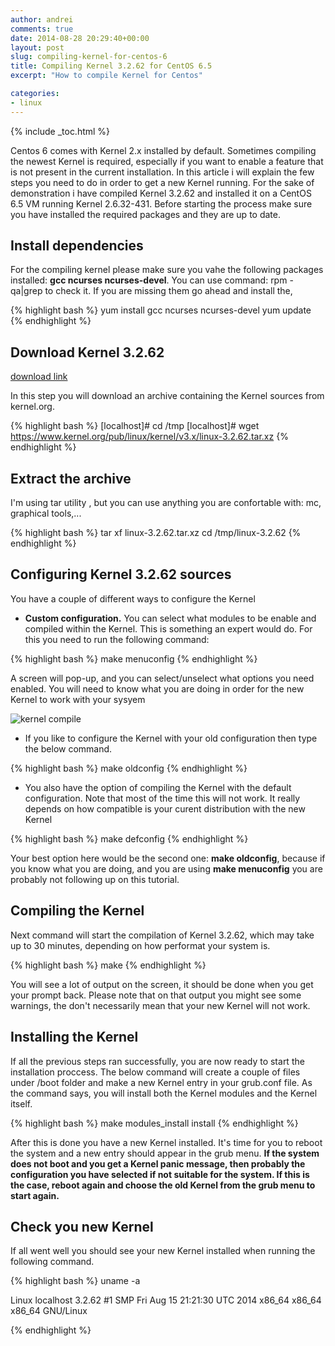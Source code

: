 ```yaml
---
author: andrei
comments: true
date: 2014-08-28 20:29:40+00:00
layout: post
slug: compiling-kernel-for-centos-6
title: Compiling Kernel 3.2.62 for CentOS 6.5
excerpt: "How to compile Kernel for Centos"

categories:
- linux
---
```


{% include _toc.html %}

Centos 6 comes with Kernel 2.x installed by default. Sometimes compiling the newest Kernel is required, especially if you want to enable a feature that is not present in the current installation. In this article i will explain the few steps you need to do in order to get a new Kernel running.
For the sake of demonstration i have compiled Kernel 3.2.62 and installed it on a CentOS 6.5 VM running Kernel 2.6.32-431. Before starting the process make sure you have installed the required packages and they are up to date.


## Install dependencies


For the compiling kernel please make sure you vahe the following packages installed: **gcc ncurses ncurses-devel**. You can use command: rpm -qa|grep <pckage> to check it. If you are missing them go ahead and install the,

{% highlight bash %}
yum install gcc ncurses ncurses-devel
yum update
{% endhighlight %}

## Download Kernel 3.2.62 

[download link](https://www.kernel.org/)

In this step you will download an archive containing the Kernel sources from kernel.org.

{% highlight bash %}
[localhost]# cd /tmp
[localhost]# wget https://www.kernel.org/pub/linux/kernel/v3.x/linux-3.2.62.tar.xz
{% endhighlight %}

## Extract the archive

I'm using tar utility , but you can use anything you are confortable with: mc, graphical tools,...

{% highlight bash %}
tar xf linux-3.2.62.tar.xz
cd /tmp/linux-3.2.62
{% endhighlight %}

## Configuring Kernel 3.2.62 sources

You have a couple of different ways to configure the Kernel

  * **Custom configuration.** You can select what modules to be enable and compiled within the Kernel. This is something an expert would do. For this you need to run the following command:

{% highlight bash %}
make menuconfig
{% endhighlight %}

A screen will pop-up, and you can select/unselect what options you need enabled. You will need to know what you are doing in order for the new Kernel to work with your sysyem

![kernel compile](/images/menuconfig.png)

	
  * If you like to configure the Kernel with your old configuration then type the below command.


{% highlight bash %}
make oldconfig
{% endhighlight %}

	
  * You also have the option of compiling the Kernel with the default configuration. Note that most of the time this will not work. It really depends on how compatible is your curent distribution with the new Kernel

{% highlight bash %}
make defconfig
{% endhighlight %}

Your best option here would be the second one: **make oldconfig**, because if you know what you are doing, and you are using **make menuconfig** you are probably not following up on this tutorial.

## Compiling the Kernel

Next command will start the compilation of Kernel 3.2.62, which may take up to 30 minutes, depending on how performat your system is.

{% highlight bash %}
make
{% endhighlight %}

You will see a lot of output on the screen, it should be done when you get your prompt back. Please note that on that output you might see some warnings, the don't necessarily mean that your new Kernel will not work.

## Installing the Kernel

If all the previous steps ran successfully, you are now ready to start the installation proccess. The below command will create a couple of files under /boot folder and make a new Kernel entry in your grub.conf file. As the command says, you will install both the Kernel modules and the Kernel itself.

{% highlight bash %}
make modules_install install
{% endhighlight %}

After this is done you have a new Kernel installed. It's time for you to reboot the system and a new entry should appear in the grub menu. **If the system does not boot and you get a Kernel panic message, then probably the configuration you have selected if not suitable for the system. If this is the case, reboot again and choose the old Kernel from the grub menu to start again.**

## Check you new Kernel

If all went well you should see your new Kernel installed when running the following command.

{% highlight bash %}
uname -a

Linux localhost 3.2.62 #1 SMP Fri Aug 15 21:21:30 UTC 2014 x86_64 x86_64 x86_64 GNU/Linux

{% endhighlight %}

